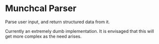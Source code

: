 # Munchcal Parser

Parse user input, and return structured data from it.

Currently an extremely dumb implementation. It is envisaged that this will get more complex as the need arises.

